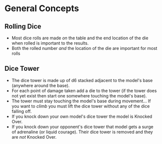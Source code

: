 # General Concepts

## Rolling Dice

- Most dice rolls are made _on_ the table and the end location of the die when rolled is important to the results.
- Both the rolled number _and_ the location of the die are important for most rolls

## Dice Tower

- The dice tower is made up of d6 stacked adjacent to the model's base (anywhere around the base).
- For each point of damage taken add a die to the tower (if the tower does not yet exist then start one somewhere touching the model's base).
- The tower must stay touching the model's base during movement... If you want to _climb_ you must lift the dice tower without any of the dice falling off.
- If you knock down your own model's dice tower the model is Knocked Over.
- If you knock down your opponent's dice tower that model gets a surge of adrenaline (or liquid courage). Their dice tower is removed and they are _not_ Knocked Over.
